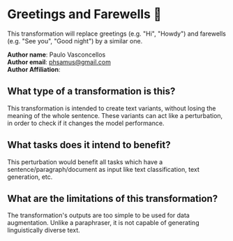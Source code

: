 # Greetings and Farewells 👋
This transformation will replace greetings (e.g. "Hi", "Howdy") and farewells (e.g. "See you", "Good night") by a similar one. 

**Author name**: Paulo Vasconcellos<br>
**Author email**: phsamus@gmail.com<br>
**Author Affiliation**: 

## What type of a transformation is this?
This transformation is intended to create text variants, without losing the meaning of the whole sentence. These variants can act like a perturbation, in order to check if it changes the model performance.

## What tasks does it intend to benefit?
This perturbation would benefit all tasks which have a sentence/paragraph/document as input like text classification, text generation, etc.

## What are the limitations of this transformation?
The transformation's outputs are too simple to be used for data augmentation. Unlike a paraphraser, it is not capable of generating linguistically diverse text.